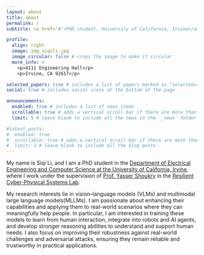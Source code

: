 ```yaml
---
layout: about
title: about
permalink: /
subtitle: <a href='#'>PhD student, University of California, Irvine</a>. #Address. Contacts. Motto. Etc.

profile:
  align: right
  image: img_siqili.jpg
  image_circular: false # crops the image to make it circular
  more_info: >
    <p>4111 Engineering Hall</p>
    <p>Irvine, CA 92617</p>

selected_papers: true # includes a list of papers marked as "selected={true}"
social: true # includes social icons at the bottom of the page

announcements:
  enabled: true # includes a list of news items
  scrollable: true # adds a vertical scroll bar if there are more than 3 news items
  limit: 5 # leave blank to include all the news in the `_news` folder

#latest_posts:
#  enabled: true
#  scrollable: true # adds a vertical scroll bar if there are more than 3 new posts items
#  limit: 3 # leave blank to include all the blog posts
---
```


My name is Siqi Li, and I am a PhD student in the [Department of Electrical Engineering and Computer Science at the University of California, Irvine](https://engineering.uci.edu/dept/eecs), where I work under the supervision of [Prof. Yasser Shoukry](https://rcpsl.eng.uci.edu/yshoukry/) in the 
[Resilient Cyber-Physical Systems Lab](https://rcpsl.eng.uci.edu/). 

My research interests lie in vision–language models (VLMs) and multimodal large language models(MLLMs). I am passionate about enhancing their capabilities and applying them to real-world scenarios where they can meaningfully help people. In particular, I am interested in training these models to learn from human interaction, integrate into robots and AI agents, and develop stronger reasoning abilities to understand and support human needs. I also focus on improving their robustness against real-world challenges and adversarial attacks, ensuring they remain reliable and trustworthy in practical applications.


